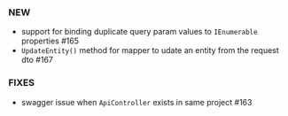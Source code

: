 ### NEW
- support for binding duplicate query param values to `IEnumerable` properties #165
- `UpdateEntity()` method for mapper to udate an entity from the request dto #167

### FIXES
- swagger issue when `ApiController` exists in same project #163